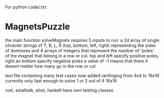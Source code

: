 For python code/.txt:

# MagnetsPuzzle
the main function solveMagnets requires 5 inputs to run:
a 2d array of single chracter strings of T, B, L, R (top, bottom, left, right) representing the sides of dominoes
and 4 arrays of integers that represent the number of 'poles' of the magnet that belong in a row or col.
top and left specify positive poles, right an bottom specify negative poles
a value of -1 means that there it doesnt matter how many go in the row or col

text file containing many test cases now added ranfinging from 4x4 to 16x16
currently only fast enough to solve 1 or 2 out of 4 16x16

rust, smalltalk, elixir, haskell have own testing classes
